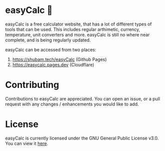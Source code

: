 # easyCalc 🧮

easyCalc is a free calculator website, that has a lot of different types of tools that can be used. This includes regular arthimetic, currency, temperature, unit converters and more.
easyCalc is still no where near complete, and is being regularly updated.

easyCalc can be accessed from two places:
1. https://shubam.tech/easyCalc (Github Pages)
2. https://easycalc.pages.dev (Cloudflare)

# Contributing
Contributions to easyCalc are appreciated. You can open an issue, or a pull request with any changes / enhancements you would like to add. 

# License
easyCalc is currently licensed under the GNU General Public License v3.0. You can view it [here](https://github.com/DevShubam/easyCalc/blob/main/LICENSE).
